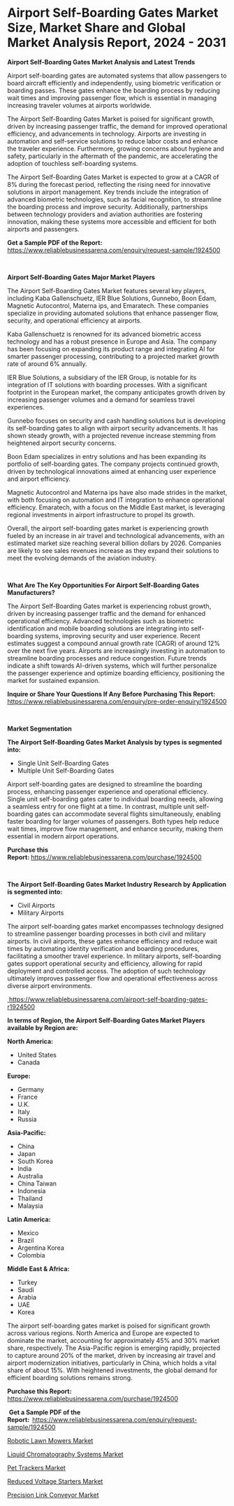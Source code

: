 <p><h1>Airport Self-Boarding Gates Market Size, Market Share and Global Market Analysis Report, 2024 - 2031</h1></p><p><strong>Airport Self-Boarding Gates Market Analysis and Latest Trends</strong></p>
<p><p>Airport self-boarding gates are automated systems that allow passengers to board aircraft efficiently and independently, using biometric verification or boarding passes. These gates enhance the boarding process by reducing wait times and improving passenger flow, which is essential in managing increasing traveler volumes at airports worldwide.</p><p>The Airport Self-Boarding Gates Market is poised for significant growth, driven by increasing passenger traffic, the demand for improved operational efficiency, and advancements in technology. Airports are investing in automation and self-service solutions to reduce labor costs and enhance the traveler experience. Furthermore, growing concerns about hygiene and safety, particularly in the aftermath of the pandemic, are accelerating the adoption of touchless self-boarding systems.</p><p>The Airport Self-Boarding Gates Market is expected to grow at a CAGR of 8% during the forecast period, reflecting the rising need for innovative solutions in airport management. Key trends include the integration of advanced biometric technologies, such as facial recognition, to streamline the boarding process and improve security. Additionally, partnerships between technology providers and aviation authorities are fostering innovation, making these systems more accessible and efficient for both airports and passengers.</p></p>
<p><strong>Get a Sample PDF of the Report:&nbsp;</strong> <a href="https://www.reliablebusinessarena.com/enquiry/request-sample/1924500?utm_campaign=1552&utm_medium=2&utm_source=Github&utm_content=ia&utm_term=24102024&utm_id=airport-self-boarding-gates">https://www.reliablebusinessarena.com/enquiry/request-sample/1924500</a></p>
<p>&nbsp;</p>
<p><strong>Airport Self-Boarding Gates Major Market Players</strong></p>
<p><p>The Airport Self-Boarding Gates Market features several key players, including Kaba Gallenschuetz, IER Blue Solutions, Gunnebo, Boon Edam, Magnetic Autocontrol, Materna ips, and Emaratech. These companies specialize in providing automated solutions that enhance passenger flow, security, and operational efficiency at airports.</p><p>Kaba Gallenschuetz is renowned for its advanced biometric access technology and has a robust presence in Europe and Asia. The company has been focusing on expanding its product range and integrating AI for smarter passenger processing, contributing to a projected market growth rate of around 6% annually.</p><p>IER Blue Solutions, a subsidiary of the IER Group, is notable for its integration of IT solutions with boarding processes. With a significant footprint in the European market, the company anticipates growth driven by increasing passenger volumes and a demand for seamless travel experiences.</p><p>Gunnebo focuses on security and cash handling solutions but is developing its self-boarding gates to align with airport security advancements. It has shown steady growth, with a projected revenue increase stemming from heightened airport security concerns.</p><p>Boon Edam specializes in entry solutions and has been expanding its portfolio of self-boarding gates. The company projects continued growth, driven by technological innovations aimed at enhancing user experience and airport efficiency.</p><p>Magnetic Autocontrol and Materna ips have also made strides in the market, with both focusing on automation and IT integration to enhance operational efficiency. Emaratech, with a focus on the Middle East market, is leveraging regional investments in airport infrastructure to propel its growth.</p><p>Overall, the airport self-boarding gates market is experiencing growth fueled by an increase in air travel and technological advancements, with an estimated market size reaching several billion dollars by 2026. Companies are likely to see sales revenues increase as they expand their solutions to meet the evolving demands of the aviation industry.</p></p>
<p>&nbsp;</p>
<p><strong>What Are The Key Opportunities For Airport Self-Boarding Gates Manufacturers?</strong></p>
<p><p>The Airport Self-Boarding Gates market is experiencing robust growth, driven by increasing passenger traffic and the demand for enhanced operational efficiency. Advanced technologies such as biometric identification and mobile boarding solutions are integrating into self-boarding systems, improving security and user experience. Recent estimates suggest a compound annual growth rate (CAGR) of around 12% over the next five years. Airports are increasingly investing in automation to streamline boarding processes and reduce congestion. Future trends indicate a shift towards AI-driven systems, which will further personalize the passenger experience and optimize boarding efficiency, positioning the market for sustained expansion.</p></p>
<p><strong>Inquire or Share Your Questions If Any Before Purchasing This Report:</strong> <a href="https://www.reliablebusinessarena.com/enquiry/pre-order-enquiry/1924500?utm_campaign=1552&utm_medium=2&utm_source=Github&utm_content=ia&utm_term=24102024&utm_id=airport-self-boarding-gates">https://www.reliablebusinessarena.com/enquiry/pre-order-enquiry/1924500</a></p>
<p>&nbsp;</p>
<p><strong>Market Segmentation</strong></p>
<p><strong>The Airport Self-Boarding Gates Market Analysis by types is segmented into:</strong></p>
<p><ul><li>Single Unit Self-Boarding Gates</li><li>Multiple Unit Self-Boarding Gates</li></ul></p>
<p><p>Airport self-boarding gates are designed to streamline the boarding process, enhancing passenger experience and operational efficiency. Single unit self-boarding gates cater to individual boarding needs, allowing a seamless entry for one flight at a time. In contrast, multiple unit self-boarding gates can accommodate several flights simultaneously, enabling faster boarding for larger volumes of passengers. Both types help reduce wait times, improve flow management, and enhance security, making them essential in modern airport operations.</p></p>
<p><strong>Purchase this Report:&nbsp;</strong><a href="https://www.reliablebusinessarena.com/purchase/1924500?utm_campaign=1552&utm_medium=2&utm_source=Github&utm_content=ia&utm_term=24102024&utm_id=airport-self-boarding-gates">https://www.reliablebusinessarena.com/purchase/1924500</a></p>
<p>&nbsp;</p>
<p><strong>The Airport Self-Boarding Gates Market Industry Research by Application is segmented into:</strong></p>
<p><ul><li>Civil Airports</li><li>Military Airports</li></ul></p>
<p><p>The airport self-boarding gates market encompasses technology designed to streamline passenger boarding processes in both civil and military airports. In civil airports, these gates enhance efficiency and reduce wait times by automating identity verification and boarding procedures, facilitating a smoother travel experience. In military airports, self-boarding gates support operational security and efficiency, allowing for rapid deployment and controlled access. The adoption of such technology ultimately improves passenger flow and operational effectiveness across diverse airport environments.</p></p>
<p><a href="https://www.reliablebusinessarena.com/airport-self-boarding-gates-r1924500?utm_campaign=1552&utm_medium=2&utm_source=Github&utm_content=ia&utm_term=24102024&utm_id=airport-self-boarding-gates">&nbsp;https://www.reliablebusinessarena.com/airport-self-boarding-gates-r1924500</a></p>
<p><strong>In terms of Region, the Airport Self-Boarding Gates Market Players available by Region are:</strong></p>
<p>
    <p> <strong> North America: </strong>
        <ul>
            <li>United States</li>
            <li>Canada</li>
        </ul>
        </p> 
    <p> <strong> Europe: </strong>
        <ul>
            <li>Germany</li>
            <li>France</li>
            <li>U.K.</li>
            <li>Italy</li>
            <li>Russia</li>
        </ul>
        </p> 
    <p> <strong> Asia-Pacific: </strong>
        <ul>
            <li>China</li>
            <li>Japan</li>
            <li>South Korea</li>
            <li>India</li>
            <li>Australia</li>
            <li>China Taiwan</li>
            <li>Indonesia</li>
            <li>Thailand</li>
            <li>Malaysia</li>
        </ul>
        </p> 
    <p> <strong> Latin America: </strong>
        <ul>
            <li>Mexico</li>
            <li>Brazil</li>
            <li>Argentina Korea</li>
            <li>Colombia</li>
        </ul>
        </p> 
    <p> <strong> Middle East & Africa: </strong>
        <ul>
            <li>Turkey</li>
            <li>Saudi</li>
            <li>Arabia</li>
            <li>UAE</li>
            <li>Korea</li>
        </ul>
    </p>
    </p>
<p><p>The airport self-boarding gates market is poised for significant growth across various regions. North America and Europe are expected to dominate the market, accounting for approximately 45% and 30% market share, respectively. The Asia-Pacific region is emerging rapidly, projected to capture around 20% of the market, driven by increasing air travel and airport modernization initiatives, particularly in China, which holds a vital share of about 15%. With heightened investments, the global demand for efficient boarding solutions remains strong.</p></p>
<p><strong>Purchase this Report: </strong><a href="https://www.reliablebusinessarena.com/purchase/1924500?utm_campaign=1552&utm_medium=2&utm_source=Github&utm_content=ia&utm_term=24102024&utm_id=airport-self-boarding-gates">https://www.reliablebusinessarena.com/purchase/1924500</a></p>
<p>&nbsp;<strong>Get a Sample PDF of the Report:&nbsp;&nbsp;</strong><a href="https://www.reliablebusinessarena.com/enquiry/request-sample/1924500?utm_campaign=1552&utm_medium=2&utm_source=Github&utm_content=ia&utm_term=24102024&utm_id=airport-self-boarding-gates">https://www.reliablebusinessarena.com/enquiry/request-sample/1924500</a></p>
<p><strong></strong></p>
<p><p><a href="https://www.linkedin.com/pulse/global-robotic-lawn-mowers-market-analysis-key-trends-future-tkacf?utm_campaign=1552&utm_medium=2&utm_source=Github&utm_content=ia&utm_term=24102024&utm_id=airport-self-boarding-gates">Robotic Lawn Mowers Market</a></p><p><a href="https://www.linkedin.com/pulse/liquid-chromatography-systems-market-evolution-key-trends-regional-eoutf?utm_campaign=1552&utm_medium=2&utm_source=Github&utm_content=ia&utm_term=24102024&utm_id=airport-self-boarding-gates">Liquid Chromatography Systems Market</a></p><p><a href="https://www.linkedin.com/pulse/navigating-pet-trackers-market-expert-analysis-forecast-period-uuclf?utm_campaign=1552&utm_medium=2&utm_source=Github&utm_content=ia&utm_term=24102024&utm_id=airport-self-boarding-gates">Pet Trackers Market</a></p><p><a href="https://www.linkedin.com/pulse/deep-dive-reduced-voltage-starters-market-itstrends-segmentation-ccoaf?utm_campaign=1552&utm_medium=2&utm_source=Github&utm_content=ia&utm_term=24102024&utm_id=airport-self-boarding-gates">Reduced Voltage Starters Market</a></p><p><a href="https://www.linkedin.com/pulse/global-precision-link-conveyor-market-analysis-key-trends-future-rkdcf?utm_campaign=1552&utm_medium=2&utm_source=Github&utm_content=ia&utm_term=24102024&utm_id=airport-self-boarding-gates">Precision Link Conveyor Market</a></p></p>